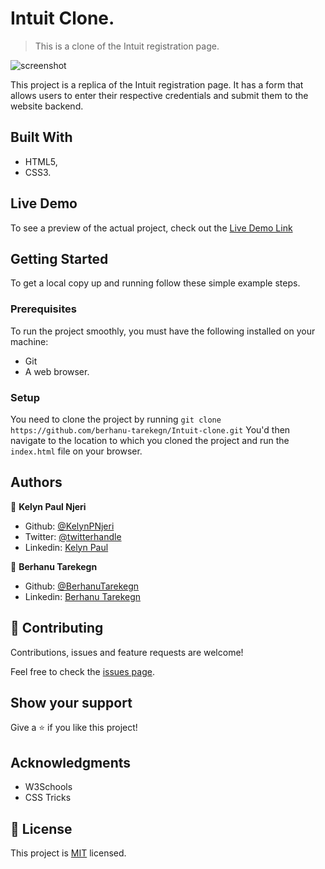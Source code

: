 # Intuit Clone.

> This is a clone of the Intuit registration page.

![screenshot](./images/intuit.png)

This project is a replica of the Intuit registration page. It has a form that allows users to enter their respective credentials and submit them to the website backend.

## Built With

- HTML5,
- CSS3.

## Live Demo

To see a preview of the actual project, check out the [Live Demo Link](https://rawcdn.githack.com/berhanu-tarekegn/Intuit-clone/develop/index.html)


## Getting Started

To get a local copy up and running follow these simple example steps.

### Prerequisites
To run the project smoothly, you must have the following installed on your machine:

- Git
- A web browser.

### Setup
You need to clone the project by running `git clone https://github.com/berhanu-tarekegn/Intuit-clone.git` You'd then navigate to the location to which you cloned the project and run the `index.html` file on your browser.

## Authors

👤 **Kelyn Paul Njeri**

- Github: [@KelynPNjeri](https://github.com/KelynPNjeri)
- Twitter: [@twitterhandle](https://twitter.com/KelynNjeri)
- Linkedin: [Kelyn Paul](https://linkedin.com/kelyn-paul)

👤 **Berhanu Tarekegn**

- Github: [@BerhanuTarekegn](https://github.com/berhanu-tarekegn)
- Linkedin: [Berhanu Tarekegn](https://www.linkedin.com/in/berhanu-tarekegn-687367123/)

## 🤝 Contributing

Contributions, issues and feature requests are welcome!

Feel free to check the [issues page](issues/).

## Show your support

Give a ⭐️ if you like this project!

## Acknowledgments

- W3Schools
- CSS Tricks

## 📝 License

This project is [MIT](lic.url) licensed.